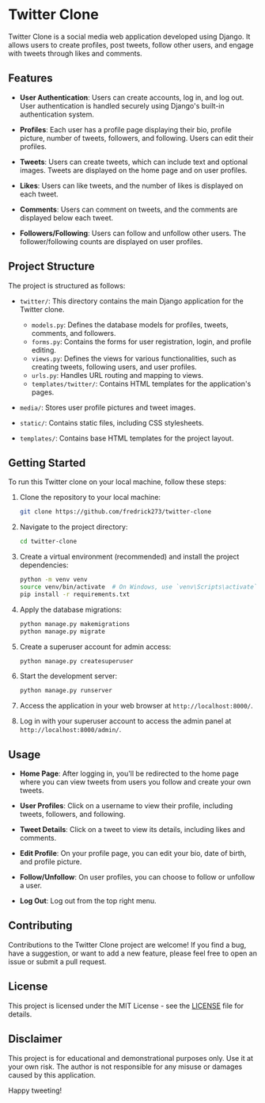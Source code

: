 
# Twitter Clone

Twitter Clone is a social media web application developed using Django. It allows users to create profiles, post tweets, follow other users, and engage with tweets through likes and comments.

## Features

- **User Authentication**: Users can create accounts, log in, and log out. User authentication is handled securely using Django's built-in authentication system.

- **Profiles**: Each user has a profile page displaying their bio, profile picture, number of tweets, followers, and following. Users can edit their profiles.

- **Tweets**: Users can create tweets, which can include text and optional images. Tweets are displayed on the home page and on user profiles.

- **Likes**: Users can like tweets, and the number of likes is displayed on each tweet.

- **Comments**: Users can comment on tweets, and the comments are displayed below each tweet.

- **Followers/Following**: Users can follow and unfollow other users. The follower/following counts are displayed on user profiles.

## Project Structure

The project is structured as follows:

- `twitter/`: This directory contains the main Django application for the Twitter clone.
  - `models.py`: Defines the database models for profiles, tweets, comments, and followers.
  - `forms.py`: Contains the forms for user registration, login, and profile editing.
  - `views.py`: Defines the views for various functionalities, such as creating tweets, following users, and user profiles.
  - `urls.py`: Handles URL routing and mapping to views.
  - `templates/twitter/`: Contains HTML templates for the application's pages.

- `media/`: Stores user profile pictures and tweet images.

- `static/`: Contains static files, including CSS stylesheets.

- `templates/`: Contains base HTML templates for the project layout.

## Getting Started

To run this Twitter clone on your local machine, follow these steps:

1. Clone the repository to your local machine:

   ```bash
   git clone https://github.com/fredrick273/twitter-clone
   ```

2. Navigate to the project directory:

   ```bash
   cd twitter-clone
   ```

3. Create a virtual environment (recommended) and install the project dependencies:

   ```bash
   python -m venv venv
   source venv/bin/activate  # On Windows, use `venv\Scripts\activate`
   pip install -r requirements.txt
   ```

4. Apply the database migrations:

   ```bash
   python manage.py makemigrations
   python manage.py migrate
   ```

5. Create a superuser account for admin access:

   ```bash
   python manage.py createsuperuser
   ```

6. Start the development server:

   ```bash
   python manage.py runserver
   ```

7. Access the application in your web browser at `http://localhost:8000/`.

8. Log in with your superuser account to access the admin panel at `http://localhost:8000/admin/`.

## Usage

- **Home Page**: After logging in, you'll be redirected to the home page where you can view tweets from users you follow and create your own tweets.

- **User Profiles**: Click on a username to view their profile, including tweets, followers, and following.

- **Tweet Details**: Click on a tweet to view its details, including likes and comments.

- **Edit Profile**: On your profile page, you can edit your bio, date of birth, and profile picture.

- **Follow/Unfollow**: On user profiles, you can choose to follow or unfollow a user.

- **Log Out**: Log out from the top right menu.

## Contributing

Contributions to the Twitter Clone project are welcome! If you find a bug, have a suggestion, or want to add a new feature, please feel free to open an issue or submit a pull request.

## License

This project is licensed under the MIT License - see the [LICENSE](LICENSE) file for details.

## Disclaimer

This project is for educational and demonstrational purposes only. Use it at your own risk. The author is not responsible for any misuse or damages caused by this application.

Happy tweeting!
